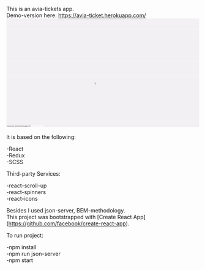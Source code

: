This is an avia-tickets app.  
Demo-version here: https://avia-ticket.herokuapp.com/  
[![demo](https://github.com/AndreiKachur/avia-tickets/blob/master/public/assets/avia-tickets-demo.gif)](https://avia-ticket.herokuapp.com/)

It is based on the following:

-React  
-Redux  
-SCSS  

Third-party Services:

-react-scroll-up  
-react-spinners  
-react-icons   

Besides I used json-server, BEM-methodology.  
This project was bootstrapped with [Create React App]  
(https://github.com/facebook/create-react-app).

To run project:

-npm install  
-npm run json-server  
-npm start  